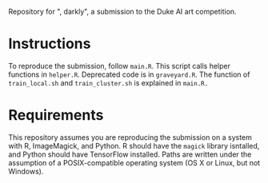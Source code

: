 Repository for ", darkly", a submission to the Duke AI art competition.

# Instructions

To reproduce the submission, follow `main.R`. This script calls helper functions in `helper.R`. Deprecated code is in `graveyard.R`. The function of `train_local.sh` and `train_cluster.sh` is explained in `main.R.`

# Requirements

This repository assumes you are reproducing the submission on a system with R, ImageMagick, and Python. R should have the `magick` library isntalled, and Python should have TensorFlow installed. Paths are written under the assumption of a POSIX-compatible operating system (OS X or Linux, but not Windows). 

